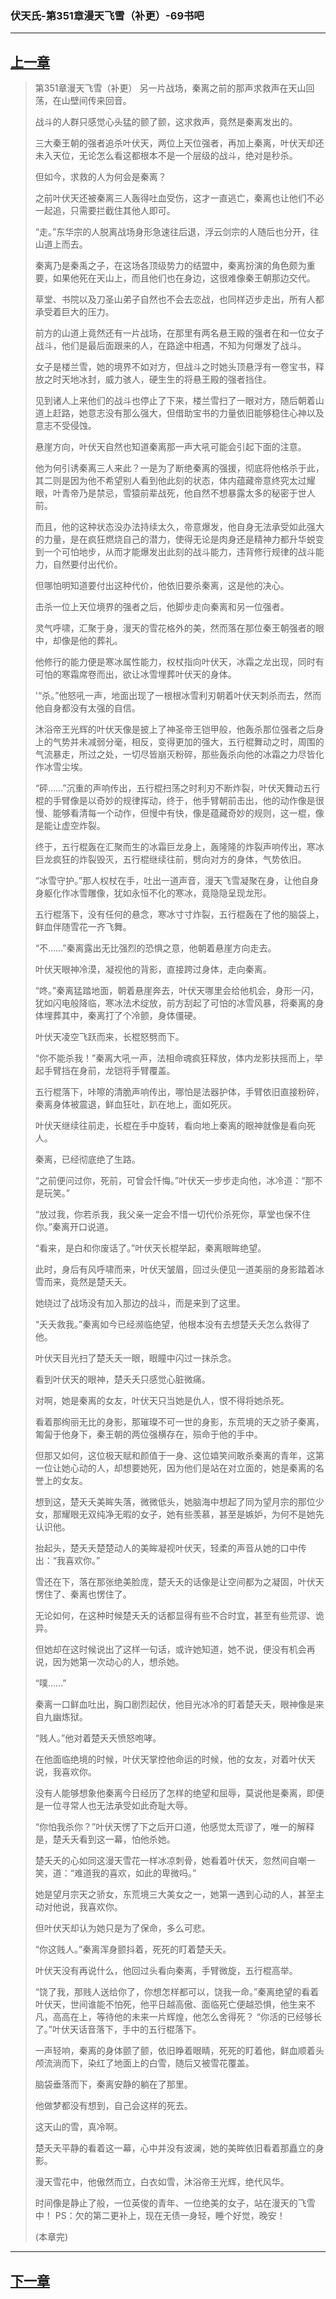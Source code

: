 ### 伏天氏-第351章漫天飞雪（补更）-69书吧

--------
[上一章](./ac8329786590bcaf38fe1813f69ad0fa.md)
--------


>
>
>
>第351章漫天飞雪（补更）
>另一片战场，秦离之前的那声求救声在天山回荡，在山壁间传来回音。
>
>战斗的人群只感觉心头猛的颤了颤，这求救声，竟然是秦离发出的。
>
>三大秦王朝的强者追杀叶伏天，两位上天位强者，再加上秦离，叶伏天却还未入天位，无论怎么看这都根本不是一个层级的战斗，绝对是秒杀。
>
>但如今，求救的人为何会是秦离？
>
>之前叶伏天还被秦离三人轰得吐血受伤，这才一直逃亡，秦离也让他们不必一起追，只需要拦截住其他人即可。
>
>“走。”东华宗的人脱离战场身形急速往后退，浮云剑宗的人随后也分开，往山道上而去。
>
>秦离乃是秦禹之子，在这场各顶级势力的结盟中，秦离扮演的角色颇为重要，如果他死在天山上，而且他们也在身边，这很难像秦王朝那边交代。
>
>草堂、书院以及刀圣山弟子自然也不会去恋战，也同样迈步走出，所有人都承受着巨大的压力。
>
>前方的山道上竟然还有一片战场，在那里有两名悬王殿的强者在和一位女子战斗，他们是最后面跟来的人，在路途中相遇，不知为何爆发了战斗。
>
>女子是楼兰雪，她的境界不如对方，但战斗之时她头顶悬浮有一卷宝书，释放之时天地冰封，威力骇人，硬生生的将悬王殿的强者挡住。
>
>见到诸人上来他们的战斗也停止了下来，楼兰雪扫了一眼对方，随后朝着山道上赶路，她意志没有那么强大，但借助宝书的力量依旧能够稳住心神以及意志不受侵蚀。
>
>悬崖方向，叶伏天自然也知道秦离那一声大吼可能会引起下面的注意。
>
>他为何引诱秦离三人来此？一是为了断绝秦离的强援，彻底将他格杀于此，其二则是因为他不希望别人看到他此刻的状态，体内蕴藏帝意终究太过耀眼，叶青帝乃是禁忌，雪猿前辈战死，他自然不想暴露太多的秘密于世人前。
>
>而且，他的这种状态没办法持续太久，帝意爆发，他自身无法承受如此强大的力量，是在疯狂燃烧自己的潜力，使得无论是肉身还是精神力都升华蜕变到一个可怕地步，从而才能爆发出此刻的战斗能力，违背修行规律的战斗能力，自然要付出代价。
>
>但哪怕明知道要付出这种代价，他依旧要杀秦离，这是他的决心。
>
>击杀一位上天位境界的强者之后，他脚步走向秦离和另一位强者。
>
>灵气呼啸，汇聚于身，漫天的雪花格外的美，然而落在那位秦王朝强者的眼中，却像是他的葬礼。
>
>他修行的能力便是寒冰属性能力，权杖指向叶伏天，冰霜之龙出现，同时有可怕的寒霜席卷而出，欲让冰雪埋葬叶伏天的身体。
>
>'“杀。”他怒吼一声，地面出现了一根根冰雪利刃朝着叶伏天刺杀而去，然而他自身都没有太强的自信。
>
>沐浴帝王光辉的叶伏天像是披上了神圣帝王铠甲般，他轰杀那位强者之后身上的气势并未减弱分毫，相反，变得更加的强大，五行棍舞动之时，周围的气流暴走，所过之处，一切尽皆崩灭粉碎，那些轰杀向他的冰霜之力尽皆化作冰雪尘埃。
>
>“砰……”沉重的声响传出，五行棍扫荡之时利刃不断炸裂，叶伏天舞动五行棍的手臂像是以奇妙的规律挥动，终于，他手臂朝前击出，他的动作像是很慢、能够看清每一个动作，但慢中有快，像是蕴藏奇妙的规则，这一棍，像是能让虚空炸裂。
>
>终于，五行棍轰在汇聚而生的冰霜巨龙身上，轰隆隆的炸裂声响传出，寒冰巨龙疯狂的炸裂毁灭，五行棍继续往前，劈向对方的身体，气势依旧。
>
>“冰雪守护。”那人权杖在手，吐出一道声音，漫天飞雪凝聚在身，让他自身身躯化作冰雪雕像，犹如永恒不化的寒冰，竟隐隐呈现龙形。
>
>五行棍落下，没有任何的悬念，寒冰寸寸炸裂，五行棍轰在了他的脑袋上，鲜血伴随雪花一齐飞舞。
>
>“不……”秦离露出无比强烈的恐惧之意，他朝着悬崖方向走去。
>
>叶伏天眼神冷漠，凝视他的背影，直接跨过身体，走向秦离。
>
>“咚。”秦离猛踏地面，朝着悬崖奔去，叶伏天哪里会给他机会，身形一闪，犹如闪电般降临，寒冰法术绽放，前方刮起了可怕的冰雪风暴，将秦离的身体埋葬其中，秦离打了个冷颤，身体僵硬。
>
>叶伏天凌空飞跃而来，长棍怒劈而下。
>
>“你不能杀我！”秦离大吼一声，法相命魂疯狂释放，体内龙影扶摇而上，举起手臂挡在身前，龙铠将手臂覆盖。
>
>五行棍落下，咔嚓的清脆声响传出，哪怕是法器护体，手臂依旧直接粉碎，秦离身体被震退，鲜血狂吐，趴在地上，面如死灰。
>
>叶伏天继续往前走，长棍在手中旋转，看向地上秦离的眼神就像是看向死人。
>
>秦离，已经彻底绝了生路。
>
>“之前便问过你，死前，可曾会忏悔。”叶伏天一步步走向他，冰冷道：“那不是玩笑。”
>
>“放过我，你若杀我，我父亲一定会不惜一切代价杀死你，草堂也保不住你。”秦离开口说道。
>
>“看来，是白和你废话了。”叶伏天长棍举起，秦离眼眸绝望。
>
>此时，身后有风呼啸而来，叶伏天皱眉，回过头便见一道美丽的身影踏着冰雪而来，竟然是楚夭夭。
>
>她绕过了战场没有加入那边的战斗，而是来到了这里。
>
>“夭夭救我。”秦离如今已经濒临绝望，他根本没有去想楚夭夭怎么救得了他。
>
>叶伏天目光扫了楚夭夭一眼，眼瞳中闪过一抹杀念。
>
>看到叶伏天的眼神，楚夭夭只感觉心脏微痛。
>
>对啊，她是秦离的女友，叶伏天只当她是仇人，恨不得将她杀死。
>
>看着那绚丽无比的身影，那璀璨不可一世的身影，东荒境的天之骄子秦离，匍匐于他身下，秦王朝的两位强横存在，殒命于他的手中。
>
>但那又如何，这位极天赋和颜值于一身、这位嬉笑间敢杀秦离的青年，这第一位让她心动的人，却想要她死，因为他们是站在对立面的，她是秦离的名誉上的女友。
>
>想到这，楚夭夭美眸失落，微微低头，她脑海中想起了同为望月宗的那位少女，那耀眼无双纯净无暇的女子，她有些羡慕，甚至是嫉妒，为何不是她先认识他。
>
>抬起头，楚夭夭楚楚动人的美眸凝视叶伏天，轻柔的声音从她的口中传出：“我喜欢你。”
>
>雪还在下，落在那张绝美脸庞，楚夭夭的话像是让空间都为之凝固，叶伏天愣住了、秦离也愣住了。
>
>无论如何，在这种时候楚夭夭的话都显得有些不合时宜，甚至有些荒谬、诡异。
>
>但她却在这时候说出了这样一句话，或许她知道，她不说，便没有机会再说，因为她第一次动心的人，想杀她。
>
>“噗……”
>
>秦离一口鲜血吐出，胸口剧烈起伏，他目光冰冷的盯着楚夭夭，眼神像是来自九幽炼狱。
>
>“贱人。”他对着楚夭夭愤怒咆哮。
>
>在他面临绝境的时候，叶伏天掌控他命运的时候，他的女友，对着叶伏天说，我喜欢你。
>
>没有人能够想象他秦离今日经历了怎样的绝望和屈辱，莫说他是秦离，即便是一位寻常人也无法承受如此奇耻大辱。
>
>“你怕我杀你？”叶伏天愣了下之后开口道，他感觉太荒谬了，唯一的解释是，楚夭夭看到这一幕，怕他杀她。
>
>楚夭夭的心如同这漫天雪花一样冰凉刺骨，她看着叶伏天，忽然间自嘲一笑，道：“难道我的喜欢，如此的卑微吗。”
>
>她是望月宗天之骄女，东荒境三大美女之一，她第一遇到心动的人，甚至主动对他说，我喜欢你。
>
>但叶伏天却认为她只是为了保命，多么可悲。
>
>“你这贱人。”秦离浑身颤抖着，死死的盯着楚夭夭。
>
>叶伏天没有再说什么，他回过头看向秦离，手臂微旋，五行棍高举。
>
>“饶了我，那贱人送给你了，你想怎样都可以，饶我一命。”秦离绝望的看着叶伏天，世间谁能不怕死，他平日越高傲、面临死亡便越恐惧，他生来不凡，高高在上，等待他的未来一片辉煌，他怎么舍得死？
>“你活的已经够长了。”叶伏天话音落下，手中的五行棍落下。
>
>一声轻响，秦离的身体颤了颤，依旧睁着眼睛，死死的盯着他，鲜血顺着头颅流淌而下，染红了地面上的白雪，随后又被雪花覆盖。
>
>脑袋垂落而下，秦离安静的躺在了那里。
>
>他做梦都没有想到，自己会这样的死去。
>
>这天山的雪，真冷啊。
>
>楚夭夭平静的看着这一幕，心中并没有波澜，她的美眸依旧看着那矗立的身影。
>
>漫天雪花中，他傲然而立，白衣如雪，沐浴帝王光辉，绝代风华。
>
>时间像是静止了般，一位英俊的青年、一位绝美的女子，站在漫天的飞雪中！
>PS：欠的第二更补上，现在无债一身轻，睡个好觉，晚安！
>
>(本章完)
>
>

--------
[下一章](./db8e219d7e838acb85117b7d67ec2118.md)
--------
